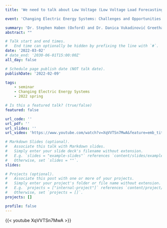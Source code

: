 ```yaml
---
title: 'We need to talk about Low Voltage (Low Voltage Load Forecasting: Methods, Applications, and Recommendations)'

event: 'Changing Electric Energy Systems: Challenges and Opportunities'

summary: 'Dr. Stephen Haben (Oxford) and Dr. Danica Vukadinović Greetham (Capgemini Engineering)'
abstract: ""

# Talk start and end times.
#   End time can optionally be hidden by prefixing the line with `#`.
date: '2022-03-02'
# date_end: '2030-06-01T15:00:00Z'
all_day: false

# Schedule page publish date (NOT talk date).
publishDate: '2022-02-09'

tags:
    - seminar
    - Changing Electric Energy Systems
    - 2022 spring

# Is this a featured talk? (true/false)
featured: false

url_code: ''
url_pdf: ''
url_slides: ''
url_video: 'https://www.youtube.com/watch?v=XqVVTSn7MwA&feature=emb_title&ab_channel=EESGatMIT'

# Markdown Slides (optional).
#   Associate this talk with Markdown slides.
#   Simply enter your slide deck's filename without extension.
#   E.g. `slides = "example-slides"` references `content/slides/example-slides.md`.
#   Otherwise, set `slides = ""`.
slides:

# Projects (optional).
#   Associate this post with one or more of your projects.
#   Simply enter your project's folder or file name without extension.
#   E.g. `projects = ["internal-project"]` references `content/project/deep-learning/index.md`.
#   Otherwise, set `projects = []`.
projects: []

profile: false
---
```


{{< youtube XqVVTSn7MwA >}}

<br>
